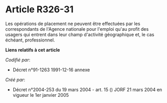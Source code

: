 # Article R326-31

Les opérations de placement ne peuvent être effectuées par les correspondants de l'Agence nationale pour l'emploi qu'au
profit des usagers qui entrent dans leur champ d'activité géographique et, le cas échéant, professionnel.

**Liens relatifs à cet article**

_Codifié par_:

  - Décret n°91-1263 1991-12-16 annexe

_Créé par_:

  - Décret n°2004-253 du 19 mars 2004 - art. 15 () JORF 21 mars 2004 en vigueur le 1er janvier 2005
